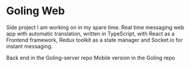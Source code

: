 # Goling Web

Side project I am working on in my spare time.
Real time messaging web app with automatic translation, written in TypeScript, with React as a Frontend framework, Redux toolkit as a state manager and Socket.io for instant messaging.

Back end in the Goling-server repo
Mobile version in the Goling repo
